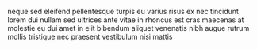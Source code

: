 neque sed eleifend pellentesque turpis eu varius risus ex nec tincidunt lorem
dui nullam sed ultrices ante vitae in rhoncus est cras maecenas at molestie eu
dui amet in elit bibendum aliquet venenatis nibh augue rutrum mollis tristique
nec praesent vestibulum nisi mattis